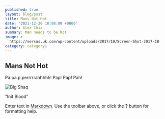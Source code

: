 ```yaml
---
published: true
layout: blog/post
title: Mans Not Hot
date: '2021-12-20 10:08:00 +0800'
author: Alex Chia
summary: Man needs to be hot
image: >-
  https://versus.uk.com/wp-content/uploads/2017/10/Screen-Shot-2017-10-26-at-13.37.29.png
category: category1
---
```

## Mans Not Hot

Pa pa p perrrrrahhhhh! Pap! Pap! Pah!

![Big Shaq]({{site.baseurl}}/https://versus.uk.com/wp-content/uploads/2017/10/Screen-Shot-2017-10-26-at-13.37.29.png)

"Init Blood"

Enter text in [Markdown](http://daringfireball.net/projects/markdown/). Use the toolbar above, or click the **?** button for formatting help.

